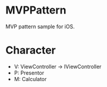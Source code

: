 # MVPPattern
MVP pattern sample for iOS.

# Character
- V: ViewController -> IViewController
- P: Presentor
- M: Calculator
